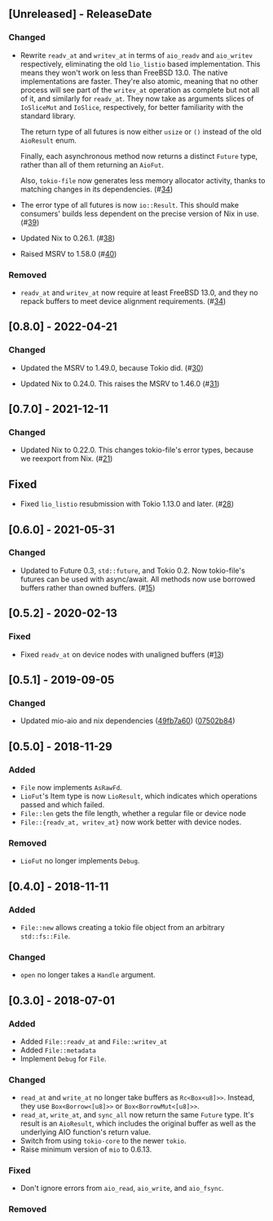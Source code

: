 ## [Unreleased] - ReleaseDate

### Changed

- Rewrite `readv_at` and `writev_at` in terms of `aio_readv` and `aio_writev`
  respectively, eliminating the old `lio_listio` based implementation.  This
  means they won't work on less than FreeBSD 13.0.  The native implementations
  are faster.  They're also atomic, meaning that no other process will see part
  of the `writev_at` operation as complete but not all of it, and similarly for
  `readv_at`.  They now take as arguments slices of `IoSliceMut` and `IoSlice`,
  respectively, for better familiarity with the standard library.

  The return type of all futures is now either `usize` or `()` instead of the
  old `AioResult` enum.

  Finally, each asynchronous method now returns a distinct `Future` type,
  rather than all of them returning an `AioFut`.

  Also, `tokio-file` now generates less memory allocator activity, thanks to
  matching changes in its dependencies.
  (#[34](https://github.com/asomers/tokio-file/pull/34))

- The error type of all futures is now `io::Result`.  This should make
  consumers' builds less dependent on the precise version of Nix in use.
  (#[39](https://github.com/asomers/tokio-file/pull/39))

- Updated Nix to 0.26.1.
  (#[38](https://github.com/asomers/tokio-file/pull/38))

- Raised MSRV to 1.58.0
  (#[40](https://github.com/asomers/tokio-file/pull/40))

### Removed

- `readv_at` and `writev_at` now require at least FreeBSD 13.0, and they no
  repack buffers to meet device alignment requirements.
  (#[34](https://github.com/asomers/tokio-file/pull/34))

## [0.8.0] - 2022-04-21

### Changed

- Updated the MSRV to 1.49.0, because Tokio did.
  (#[30](https://github.com/asomers/tokio-file/pull/30))

- Updated Nix to 0.24.0.  This raises the MSRV to 1.46.0
  (#[31](https://github.com/asomers/tokio-file/pull/31))

## [0.7.0] - 2021-12-11

### Changed

- Updated Nix to 0.22.0.  This changes tokio-file's error types, because we
  reexport from Nix.
  (#[21](https://github.com/asomers/tokio-file/pull/21))

## Fixed

- Fixed `lio_listio` resubmission with Tokio 1.13.0 and later.
  (#[28](https://github.com/asomers/tokio-file/pull/28))

## [0.6.0] - 2021-05-31
### Changed
- Updated to Future 0.3, `std::future`, and Tokio 0.2.  Now tokio-file's
  futures can be used with async/await.  All methods now use borrowed buffers
  rather than owned buffers.
  (#[15](https://github.com/asomers/tokio-file/pull/15))

## [0.5.2] - 2020-02-13
### Fixed
- Fixed `readv_at` on device nodes with unaligned buffers
  (#[13](https://github.com/asomers/tokio-file/pull/13))


## [0.5.1] - 2019-09-05

### Changed
- Updated mio-aio and nix dependencies
  ([49fb7a60](https://github.com/asomers/tokio-file/commit/49fb7a6044cf6954d228b9f4b9497845741b6258))
  ([07502b84](https://github.com/asomers/tokio-file/commit/07502b84c38039c22741395211a7e0a722a6fb52))

## [0.5.0] - 2018-11-29
### Added
- `File` now implements `AsRawFd`.
- `LioFut`'s Item type is now `LioResult`, which indicates which operations
  passed and which failed.
- `File::len` gets the file length, whether a regular file or device node
- `File::{readv_at, writev_at}` now work better with device nodes.

### Removed
- `LioFut` no longer implements `Debug`.

## [0.4.0] - 2018-11-11

### Added
- `File::new` allows creating a tokio file object from an arbitrary
  `std::fs::File`.

### Changed
- `open` no longer takes a `Handle` argument.

## [0.3.0] - 2018-07-01
### Added
- Added `File::readv_at` and `File::writev_at`
- Added `File::metadata`
- Implement `Debug` for `File`.

### Changed
- `read_at` and `write_at` no longer take buffers as `Rc<Box<u8]>>`.  Instead,
  they use `Box<Borrow<[u8]>>` or `Box<BorrowMut<[u8]>>`.
- `read_at`, `write_at`, and `sync_all` now return the same `Future` type.
  It's result is an `AioResult`, which includes the original buffer as well as
  the underlying AIO function's return value.
- Switch from using `tokio-core` to the newer `tokio`.
- Raise minimum version of `mio` to 0.6.13.

### Fixed
- Don't ignore errors from `aio_read`, `aio_write`, and `aio_fsync`.

### Removed
